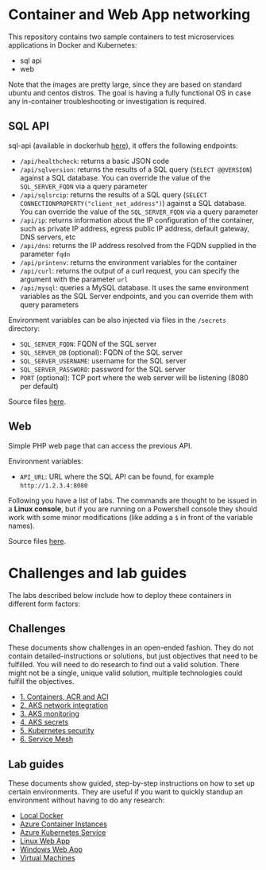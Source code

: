 # Container and Web App networking

This repository contains two sample containers to test microservices applications in Docker and Kubernetes:

* sql api
* web

Note that the images are pretty large, since they are based on standard ubuntu and centos distros. The goal is having a fully functional OS in case any in-container troubleshooting or investigation is required.

## SQL API

sql-api (available in dockerhub [here](https://hub.docker.com/repository/docker/erjosito/sqlapi)), it offers the following endpoints:

* `/api/healthcheck`: returns a basic JSON code
* `/api/sqlversion`: returns the results of a SQL query (`SELECT @@VERSION`) against a SQL database. You can override the value of the `SQL_SERVER_FQDN` via a query parameter 
* `/api/sqlsrcip`: returns the results of a SQL query (`SELECT CONNECTIONPROPERTY("client_net_address")`) against a SQL database. You can override the value of the `SQL_SERVER_FQDN` via a query parameter
* `/api/ip`: returns information about the IP configuration of the container, such as private IP address, egress public IP address, default gateway, DNS servers, etc
* `/api/dns`: returns the IP address resolved from the FQDN supplied in the parameter `fqdn`
* `/api/printenv`: returns the environment variables for the container
* `/api/curl`: returns the output of a curl request, you can specify the argument with the parameter `url`
* `/api/mysql`: queries a MySQL database. It uses the same environment variables as the SQL Server endpoints, and you can override them with query parameters

Environment variables can be also injected via files in the `/secrets` directory:

* `SQL_SERVER_FQDN`: FQDN of the SQL server
* `SQL_SERVER_DB` (optional): FQDN of the SQL server
* `SQL_SERVER_USERNAME`: username for the SQL server
* `SQL_SERVER_PASSWORD`: password for the SQL server
* `PORT` (optional): TCP port where the web server will be listening (8080 per default)

Source files [here](api).

## Web

Simple PHP web page that can access the previous API.

Environment variables:

* `API_URL`: URL where the SQL API can be found, for example `http://1.2.3.4:8080`

Following you have a list of labs. The commands are thought to be issued in a **Linux console**, but if you are running on a Powershell console they should work with some minor modifications (like adding a `$` in front of the variable names).

Source files [here](web).

# Challenges and lab guides

The labs described below include how to deploy these containers in different form factors:

## Challenges

These documents show challenges in an open-ended fashion. They do not contain detailed-instructions or solutions, but just objectives that need to be fulfilled. You will need to do research to find out a valid solution. There might not be a single, unique valid solution, multiple technologies could fulfill the objectives.

* [1. Containers, ACR and ACI](challenges/containers.md)
* [2. AKS network integration](challenges/aks_private.md)
* [3. AKS monitoring](challenges/aks_monitoring.md)
* [4. AKS secrets](challenges/aks_secrets.md)
* [5. Kubernetes security](challenges/aks_security.md)
* [6. Service Mesh](challenges/aks_mesh.md)

## Lab guides

These documents show guided, step-by-step instructions on how to set up certain environments. They are useful if you want to quickly standup an environment without having to do any research:

* [Local Docker](lab-guides/docker.md)
* [Azure Container Instances](lab-guides/aci.md)
* [Azure Kubernetes Service](lab-guides/aks.md)
* [Linux Web App](lab-guides/linux_webapp.md)
* [Windows Web App](lab-guides/windows_webapp.md)
* [Virtual Machines](lab-guides/vms.md)
